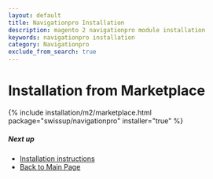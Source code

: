 ```yaml
---
layout: default
title: Navigationpro Installation
description: magento 2 navigationpro module installation
keywords: navigationpro installation
category: Navigationpro
exclude_from_search: true
---
```


# Installation from Marketplace

{% include installation/m2/marketplace.html package="swissup/navigationpro" installer="true" %}

##### Next up

 -  [Installation instructions](../)
 -  [Back to Main Page](../../)
